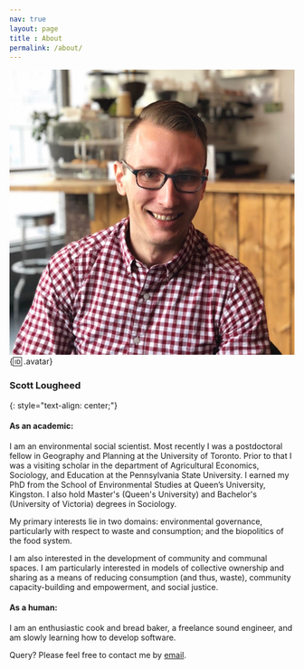 ```yaml
---
nav: true
layout: page
title : About
permalink: /about/
---
```


![avatar](/img/avatar.jpg){:id: .avatar}

### Scott Lougheed
{: style="text-align: center;"}

#### As an academic:
I am an environmental social scientist. Most recently I was a postdoctoral fellow in Geography and Planning at the University of Toronto. Prior to that I was a visiting scholar in the department of Agricultural Economics, Sociology, and Education at the Pennsylvania State University. I earned my PhD from the School of Environmental Studies at Queen’s University, Kingston. I also hold Master's (Queen's University) and Bachelor's (University of Victoria) degrees in Sociology.

My primary interests lie in two domains: environmental governance, particularly with respect to waste and consumption; and the biopolitics of the food system.

I am also interested in the development of community and communal spaces. I am particularly interested in models of collective ownership and sharing as a means of reducing consumption (and thus, waste), community capacity-building and empowerment, and social justice.


#### As a human:
I am an enthusiastic cook and bread baker, a freelance sound engineer, and am slowly learning how to develop software.

Query? Please feel free to contact me by [email](mailto:info@scottlougheed.com).


